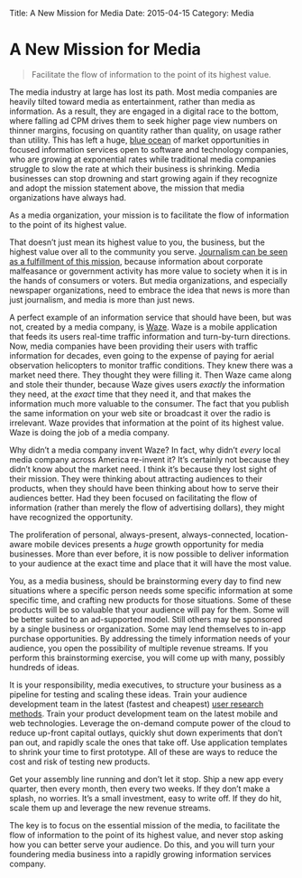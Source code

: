 Title: A New Mission for Media
Date: 2015-04-15
Category: Media

A New Mission for Media
=======================

> Facilitate the flow of information to the point of its highest value.

The media industry at large has lost its path. Most media companies are
heavily tilted toward media as entertainment, rather than media as
information. As a result, they are engaged in a digital race to the
bottom, where falling ad CPM drives them to seek higher page view
numbers on thinner margins, focusing on quantity rather than quality, on
usage rather than utility. This has left a huge, [blue
ocean](http://www.blueoceanstrategy.com/) of market opportunities in
focused information services open to software and technology companies,
who are growing at exponential rates while traditional media companies
struggle to slow the rate at which their business is shrinking. Media
businesses can stop drowning and start growing again if they recognize
and adopt the mission statement above, the mission that media
organizations have always had.

As a media organization, your mission is to facilitate the flow of
information to the point of its highest value.

That doesn’t just mean its highest value to you, the business, but the
highest value over all to the community you serve.
[Journalism can be seen as a
 fulfillment of this mission](../2010/journalism-too-important-to-be-locked-up),
because information about corporate malfeasance or government activity
has more value to society when it is in the hands of consumers or
voters. But media organizations, and especially newspaper organizations,
need to embrace the idea that news is more than just journalism, and
media is more than just news.

A perfect example of an information service that should have been, but
was not, created by a media company, is [Waze](https://www.waze.com/).
Waze is a mobile application that feeds its users real-time traffic
information and turn-by-turn directions. Now, media companies have been
providing their users with traffic information for decades, even going
to the expense of paying for aerial observation helicopters to monitor
traffic conditions. They knew there was a market need there. They
thought they were filling it. Then Waze came along and stole their
thunder, because Waze gives users *exactly* the information they need,
at the *exact* time that they need it, and that makes the information
much more valuable to the consumer. The fact that you publish the same
information on your web site or broadcast it over the radio is
irrelevant. Waze provides that information at the point of its highest
value. Waze is doing the job of a media company.

Why didn’t a media company invent Waze? In fact, why didn’t *every*
local media company across America re-invent it? It’s certainly not
because they didn’t know about the market need. I think it’s because
they lost sight of their mission. They were thinking about attracting
audiences to their products, when they should have been thinking about
how to serve their audiences better. Had they been focused on
facilitating the flow of information (rather than merely the flow of
advertising dollars), they might have recognized the opportunity.

The proliferation of personal, always-present, always-connected,
location-aware mobile devices presents a *huge* growth opportunity for
media businesses. More than ever before, it is now possible to deliver
information to your audience at the exact time and place that it will
have the most value.

You, as a media business, should be brainstorming every day to find new
situations where a specific person needs some specific information at
some specific time, and crafting new products for those situations. Some
of these products will be so valuable that your audience will pay for
them. Some will be better suited to an ad-supported model. Still others
may be sponsored by a single business or organization. Some may lend
themselves to in-app purchase opportunities. By addressing the timely
information needs of your audience, you open the possibility of multiple
revenue streams. If you perform this brainstorming exercise, you will
come up with many, possibly hundreds of ideas.

It is your responsibility, media executives, to structure your business
as a pipeline for testing and scaling these ideas. Train your audience
development team in the latest (fastest and cheapest) [user research
methods](http://www.usability.gov/what-and-why/user-research.html).
Train your product development team on the latest mobile and web
technologies. Leverage the on-demand compute power of the cloud to
reduce up-front capital outlays, quickly shut down experiments that
don’t pan out, and rapidly scale the ones that take off. Use application
templates to shrink your time to first prototype. All of these are ways
to reduce the cost and risk of testing new products.

Get your assembly line running and don’t let it stop. Ship a new app
every quarter, then every month, then every two weeks. If they don’t
make a splash, no worries. It’s a small investment, easy to write off.
If they do hit, scale them up and leverage the new revenue streams.

The key is to focus on the essential mission of the media, to facilitate
the flow of information to the point of its highest value, and never
stop asking how you can better serve your audience. Do this, and you
will turn your foundering media business into a rapidly growing
information services company.
